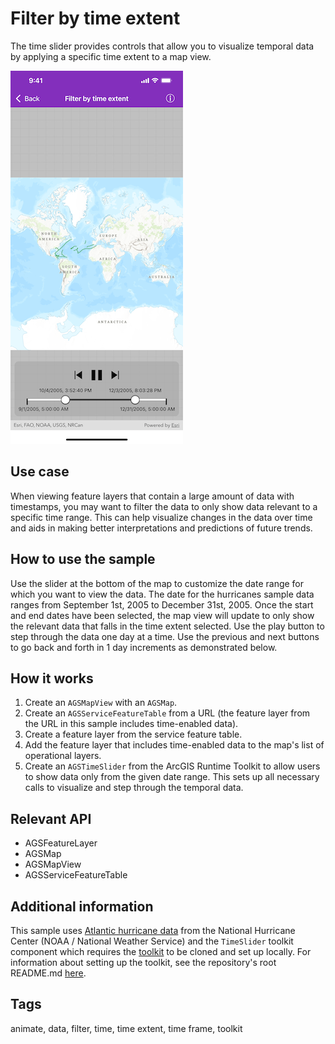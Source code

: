 # Filter by time extent

The time slider provides controls that allow you to visualize temporal data by applying a specific time extent to a map view.

![Filter by time extent](filter-time-extent.png)

## Use case

When viewing feature layers that contain a large amount of data with timestamps, you may want to filter the data to only show data relevant to a specific time range. This can help visualize changes in the data over time and aids in making better interpretations and predictions of future trends.

## How to use the sample

Use the slider at the bottom of the map to customize the date range for which you want to view the data. The date for the hurricanes sample data ranges from September 1st, 2005 to December 31st, 2005. Once the start and end dates have been selected, the map view will update to only show the relevant data that falls in the time extent selected. Use the play button to step through the data one day at a time. Use the previous and next buttons to go back and forth in 1 day increments as demonstrated below.

## How it works

1. Create an `AGSMapView` with an `AGSMap`.
2. Create an `AGSServiceFeatureTable` from a URL (the feature layer from the URL in this sample includes time-enabled data).
3. Create a feature layer from the service feature table.
4. Add the feature layer that includes time-enabled data to the map's list of operational layers.
5. Create an `AGSTimeSlider` from the ArcGIS Runtime Toolkit to allow users to show data only from the given date range. This sets up all necessary calls to visualize and step through the temporal data.

## Relevant API

* AGSFeatureLayer
* AGSMap
* AGSMapView
* AGSServiceFeatureTable

## Additional information

This sample uses [Atlantic hurricane data](https://www.arcgis.com/home/item.html?id=49925d814d7e40fb8fa64864ef62d55e) from the National Hurricane Center (NOAA / National Weather Service) and the `TimeSlider` toolkit component which requires the [toolkit](https://github.com/Esri/arcgis-runtime-toolkit-ios) to be cloned and set up locally. For information about setting up the toolkit, see the repository's root README.md [here](https://github.com/Esri/arcgis-runtime-toolkit-ios/blob/master/README.md).

## Tags

animate, data, filter, time, time extent, time frame, toolkit
